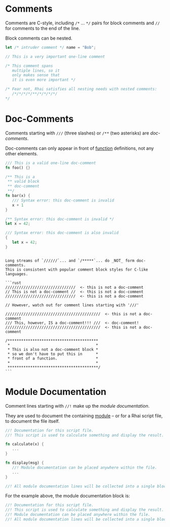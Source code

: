 Comments
========

Comments are C-style, including `/*` ... `*/` pairs for block comments and `//` for comments to the
end of the line.

Block comments can be nested.

```rust
let /* intruder comment */ name = "Bob";

// This is a very important one-line comment

/* This comment spans
   multiple lines, so it
   only makes sense that
   it is even more important */

/* Fear not, Rhai satisfies all nesting needs with nested comments:
   /*/*/*/*/**/*/*/*/*/
*/
```


Doc-Comments
============

Comments starting with `///` (three slashes) or `/**` (two asterisks) are _doc-comments_.

Doc-comments can only appear in front of [function](functions.md) definitions, not any other elements.

```rust
/// This is a valid one-line doc-comment
fn foo() {}

/** This is a
 ** valid block
 ** doc-comment
 **/
fn bar(x) {
   /// Syntax error: this doc-comment is invalid
   x + 1
}

/** Syntax error: this doc-comment is invalid */
let x = 42;

/// Syntax error: this doc-comment is also invalid
{
   let x = 42;
}
```


~~~admonish tip "Tip: Special cases"

Long streams of `//////`... and `/*****`... do _NOT_ form doc-comments.
This is consistent with popular comment block styles for C-like languages.

```rust
///////////////////////////////  <- this is not a doc-comment
// This is not a doc-comment //  <- this is not a doc-comment
///////////////////////////////  <- this is not a doc-comment

// However, watch out for comment lines starting with '///'

//////////////////////////////////////////  <- this is not a doc-comment
/// This, however, IS a doc-comment!!! ///  <- doc-comment!
//////////////////////////////////////////  <- this is not a doc-comment

/****************************************
 *                                      *
 * This is also not a doc-comment block *
 * so we don't have to put this in      *
 * front of a function.                 *
 *                                      *
 ****************************************/
```
~~~


Module Documentation
====================

Comment lines starting with `//!` make up the _module documentation_.

They are used to document the containing [module](modules/index.md) &ndash;
or for a Rhai script file, to document the file itself.

```rust
//! Documentation for this script file.
//! This script is used to calculate something and display the result.

fn calculate(x) {
   ...
}

fn display(msg) {
   //! Module documentation can be placed anywhere within the file.
   ...
}

//! All module documentation lines will be collected into a single block.
```

For the example above, the module documentation block is:

```rust
//! Documentation for this script file.
//! This script is used to calculate something and display the result.
//! Module documentation can be placed anywhere within the file.
//! All module documentation lines will be collected into a single block.
```
